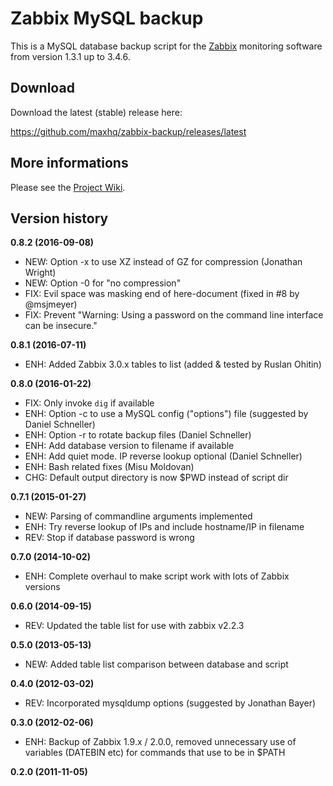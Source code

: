 # Zabbix MySQL backup

This is a MySQL database backup script for the [Zabbix](http://www.zabbix.com/) monitoring software from version 1.3.1 up to 3.4.6.

## Download

Download the latest (stable) release here:

https://github.com/maxhq/zabbix-backup/releases/latest

## More informations

Please see the [Project Wiki](https://github.com/maxhq/zabbix-backup/wiki).

## Version history

**0.8.2 (2016-09-08)**

- NEW: Option -x to use XZ instead of GZ for compression (Jonathan Wright)
- NEW: Option -0 for "no compression"
- FIX: Evil space was masking end of here-document (fixed in #8 by @msjmeyer)
- FIX: Prevent "Warning: Using a password on the command line interface can be insecure."

**0.8.1 (2016-07-11)**

- ENH: Added Zabbix 3.0.x tables to list (added & tested by Ruslan Ohitin)

**0.8.0 (2016-01-22)**

- FIX: Only invoke `dig` if available
- ENH: Option -c to use a MySQL config ("options") file (suggested by Daniel Schneller)
- ENH: Option -r to rotate backup files (Daniel Schneller)
- ENH: Add database version to filename if available
- ENH: Add quiet mode. IP reverse lookup optional (Daniel Schneller)
- ENH: Bash related fixes (Misu Moldovan)
- CHG: Default output directory is now $PWD instead of script dir

**0.7.1 (2015-01-27)**

- NEW: Parsing of commandline arguments implemented
- ENH: Try reverse lookup of IPs and include hostname/IP in filename
- REV: Stop if database password is wrong

**0.7.0 (2014-10-02)**

- ENH: Complete overhaul to make script work with lots of Zabbix versions

**0.6.0 (2014-09-15)**

- REV: Updated the table list for use with zabbix v2.2.3

**0.5.0 (2013-05-13)**

- NEW: Added table list comparison between database and script

**0.4.0 (2012-03-02)**

- REV: Incorporated mysqldump options (suggested by Jonathan Bayer)

**0.3.0 (2012-02-06)**

- ENH: Backup of Zabbix 1.9.x / 2.0.0, removed unnecessary use of
  variables (DATEBIN etc) for commands that use to be in $PATH

**0.2.0 (2011-11-05)**
